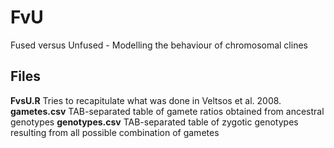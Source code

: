 # FvU
Fused versus Unfused - Modelling the behaviour of chromosomal clines

## Files
**FvsU.R**
Tries to recapitulate what was done in Veltsos et al. 2008.
**gametes.csv**
TAB-separated table of gamete ratios obtained from ancestral genotypes
**genotypes.csv**
TAB-separated table of zygotic genotypes resulting from all possible combination of gametes
